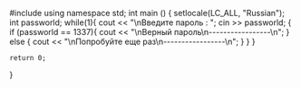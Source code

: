#include <iostream>
using namespace std;
int main () 
{
	setlocale(LC_ALL, "Russian");
	int passworld;
	while(1){
		cout << "\nВведите пароль : ";
		cin >> passworld;
		{
			if (passworld == 1337){
				cout << "\nВерный пароль\n-----------------\n";
			}
			else {
				cout << "\nПопробуйте еще  раз\n-----------------\n";
			}
		}
	}
		
	return 0;
}
